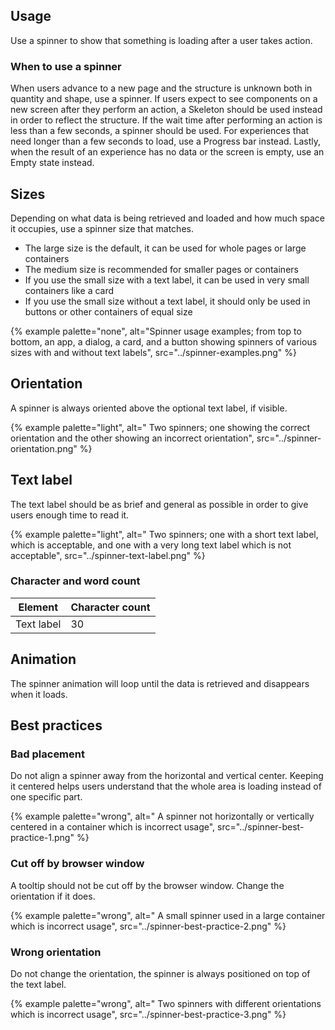 ## Usage

Use a spinner to show that something is loading after a user takes action.

### When to use a spinner

When users advance to a new page and the structure is unknown both in quantity 
and shape, use a spinner. If users expect to see components on a new screen 
after they perform an action, a Skeleton should be used instead in order to 
reflect the structure. If the wait time after performing an action is less than 
a few seconds, a spinner should be used. For experiences that need longer than a 
few seconds to load, use a Progress bar instead. Lastly, when the result of an 
experience has no data or the screen is empty, use an Empty state instead.

## Sizes

Depending on what data is being retrieved and loaded and how much space it 
occupies, use a spinner size that matches.

- The large size is the default, it can be used for whole pages or large containers
- The medium size is recommended for smaller pages or containers
- If you use the small size with a text label, it can be used in very small containers like a card
- If you use the small size without a text label, it should only be used in buttons or other containers of equal size

{% example palette="none",
          alt="Spinner usage examples; from top to bottom, an app, a dialog, a card, and a 
button showing spinners of various sizes with and without text labels",
          src="../spinner-examples.png" %}

## Orientation

A spinner is always oriented above the optional text label, if visible.

{% example palette="light",
          alt=" Two spinners; one showing the correct orientation and the other showing an incorrect orientation",
          src="../spinner-orientation.png" %}

## Text label

The text label should be as brief and general as possible in order to give users 
enough time to read it.

{% example palette="light",
          alt=" Two spinners; one with a short text label, which is acceptable, and one with a very long text label which is not acceptable",
          src="../spinner-text-label.png" %}

### Character and word count

| Element    | Character count |
| ---------- | --------------- |
| Text label | 30              |

## Animation

The spinner animation will loop until the data is retrieved and disappears when 
it loads.

## Best practices

### Bad placement

Do not align a spinner away from the horizontal and vertical center. Keeping it 
centered helps users understand that the whole area is loading instead of one 
specific part.

{% example palette="wrong",
          alt=" A spinner not horizontally or vertically centered in a container which is incorrect usage",
          src="../spinner-best-practice-1.png" %}

### Cut off by browser window

A tooltip should not be cut off by the browser window. Change the orientation if 
it does.

{% example palette="wrong",
          alt=" A small spinner used in a large container which is incorrect usage",
          src="../spinner-best-practice-2.png" %}

### Wrong orientation

Do not change the orientation, the spinner is always positioned on top of the 
text label.

{% example palette="wrong",
          alt=" Two spinners with different orientations which is incorrect usage",
          src="../spinner-best-practice-3.png" %}

